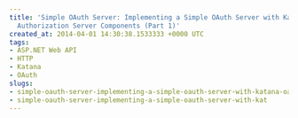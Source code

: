 ```yaml
---
title: 'Simple OAuth Server: Implementing a Simple OAuth Server with Katana OAuth
  Authorization Server Components (Part 1)'
created_at: 2014-04-01 14:30:38.1533333 +0000 UTC
tags:
- ASP.NET Web API
- HTTP
- Katana
- OAuth
slugs:
- simple-oauth-server-implementing-a-simple-oauth-server-with-katana-oauth-authorization-server-components-part-1
- simple-oauth-server-implementing-a-simple-oauth-server-with-kat
---
```

